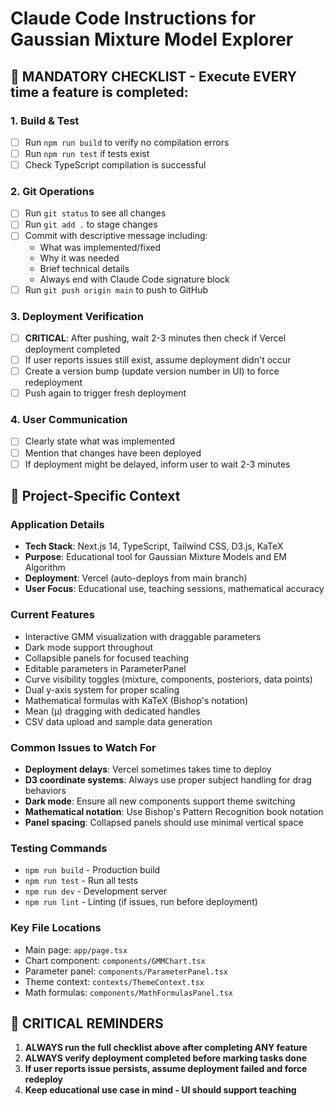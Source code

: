 # Claude Code Instructions for Gaussian Mixture Model Explorer

## 🔄 **MANDATORY CHECKLIST - Execute EVERY time a feature is completed:**

### 1. **Build & Test**
- [ ] Run `npm run build` to verify no compilation errors
- [ ] Run `npm run test` if tests exist
- [ ] Check TypeScript compilation is successful

### 2. **Git Operations**
- [ ] Run `git status` to see all changes
- [ ] Run `git add .` to stage changes
- [ ] Commit with descriptive message including:
  - What was implemented/fixed
  - Why it was needed
  - Brief technical details
  - Always end with Claude Code signature block
- [ ] Run `git push origin main` to push to GitHub

### 3. **Deployment Verification**
- [ ] **CRITICAL**: After pushing, wait 2-3 minutes then check if Vercel deployment completed
- [ ] If user reports issues still exist, assume deployment didn't occur
- [ ] Create a version bump (update version number in UI) to force redeployment
- [ ] Push again to trigger fresh deployment

### 4. **User Communication**
- [ ] Clearly state what was implemented
- [ ] Mention that changes have been deployed
- [ ] If deployment might be delayed, inform user to wait 2-3 minutes

## 🎯 **Project-Specific Context**

### **Application Details**
- **Tech Stack**: Next.js 14, TypeScript, Tailwind CSS, D3.js, KaTeX
- **Purpose**: Educational tool for Gaussian Mixture Models and EM Algorithm
- **Deployment**: Vercel (auto-deploys from main branch)
- **User Focus**: Educational use, teaching sessions, mathematical accuracy

### **Current Features**
- Interactive GMM visualization with draggable parameters
- Dark mode support throughout
- Collapsible panels for focused teaching
- Editable parameters in ParameterPanel  
- Curve visibility toggles (mixture, components, posteriors, data points)
- Dual y-axis system for proper scaling
- Mathematical formulas with KaTeX (Bishop's notation)
- Mean (μ) dragging with dedicated handles
- CSV data upload and sample data generation

### **Common Issues to Watch For**
- **Deployment delays**: Vercel sometimes takes time to deploy
- **D3 coordinate systems**: Always use proper subject handling for drag behaviors
- **Dark mode**: Ensure all new components support theme switching
- **Mathematical notation**: Use Bishop's Pattern Recognition book notation
- **Panel spacing**: Collapsed panels should use minimal vertical space

### **Testing Commands**
- `npm run build` - Production build
- `npm run test` - Run all tests
- `npm run dev` - Development server
- `npm run lint` - Linting (if issues, run before deployment)

### **Key File Locations**
- Main page: `app/page.tsx`
- Chart component: `components/GMMChart.tsx`
- Parameter panel: `components/ParameterPanel.tsx`
- Theme context: `contexts/ThemeContext.tsx`
- Math formulas: `components/MathFormulasPanel.tsx`

## 🚨 **CRITICAL REMINDERS**
1. **ALWAYS run the full checklist above after completing ANY feature**
2. **ALWAYS verify deployment completed before marking tasks done**
3. **If user reports issue persists, assume deployment failed and force redeploy**
4. **Keep educational use case in mind - UI should support teaching**